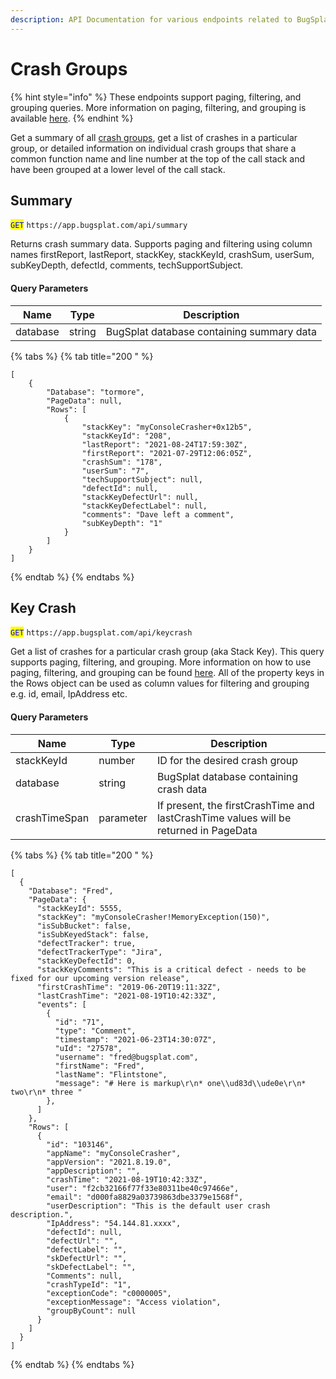 ```yaml
---
description: API Documentation for various endpoints related to BugSplat Crash Groups
---
```


# Crash Groups

{% hint style="info" %}
These endpoints support paging, filtering, and grouping queries. More information on paging, filtering, and grouping is available [here](../paging-filtering-and-grouping.md).
{% endhint %}

Get a summary of all [crash groups](../../../../education/bugsplat-terminology.md#crash-group), get a list of crashes in a particular group, or detailed information on individual crash groups that share a common function name and line number at the top of the call stack and have been grouped at a lower level of the call stack.

## Summary

<mark style="color:blue;">`GET`</mark> `https://app.bugsplat.com/api/summary`

Returns crash summary data. Supports paging and filtering using column names firstReport, lastReport, stackKey, stackKeyId, crashSum, userSum, subKeyDepth, defectId, comments, techSupportSubject.

#### Query Parameters

| Name     | Type   | Description                               |
| -------- | ------ | ----------------------------------------- |
| database | string | BugSplat database containing summary data |

{% tabs %}
{% tab title="200 " %}
```
[
    {
        "Database": "tormore",
        "PageData": null,
        "Rows": [
            {
                "stackKey": "myConsoleCrasher+0x12b5",
                "stackKeyId": "208",
                "lastReport": "2021-08-24T17:59:30Z",
                "firstReport": "2021-07-29T12:06:05Z",
                "crashSum": "178",
                "userSum": "7",
                "techSupportSubject": null,
                "defectId": null,
                "stackKeyDefectUrl": null,
                "stackKeyDefectLabel": null,
                "comments": "Dave left a comment",
                "subKeyDepth": "1"
            }
        ]
    }
]
```
{% endtab %}
{% endtabs %}

## Key Crash

<mark style="color:blue;">`GET`</mark> `https://app.bugsplat.com/api/keycrash`

Get a list of crashes for a particular crash group (aka Stack Key). This query supports paging, filtering, and grouping. More information on how to use paging, filtering, and grouping can be found [here](https://docs.bugsplat.com/introduction/development/web-services/paging-filtering-and-grouping). All of the property keys in the Rows object can be used as column values for filtering and grouping e.g. id, email, IpAddress etc.

#### Query Parameters

| Name          | Type      | Description                                                                          |
| ------------- | --------- | ------------------------------------------------------------------------------------ |
| stackKeyId    | number    | ID for the desired crash group                                                       |
| database      | string    | BugSplat database containing crash data                                              |
| crashTimeSpan | parameter | If present, the firstCrashTime and lastCrashTime values will be returned in PageData |

{% tabs %}
{% tab title="200 " %}
```
[
  {
    "Database": "Fred",
    "PageData": {
      "stackKeyId": 5555,
      "stackKey": "myConsoleCrasher!MemoryException(150)",
      "isSubBucket": false,
      "isSubKeyedStack": false,
      "defectTracker": true,
      "defectTrackerType": "Jira",
      "stackKeyDefectId": 0,
      "stackKeyComments": "This is a critical defect - needs to be fixed for our upcoming version release",
      "firstCrashTime": "2019-06-20T19:11:32Z",
      "lastCrashTime": "2021-08-19T10:42:33Z",
      "events": [
        {
          "id": "71",
          "type": "Comment",
          "timestamp": "2021-06-23T14:30:07Z",
          "uId": "27578",
          "username": "fred@bugsplat.com",
          "firstName": "Fred",
          "lastName": "Flintstone",
          "message": "# Here is markup\r\n* one\\ud83d\\ude0e\r\n* two\r\n* three "
        },
      ]
    },
    "Rows": [
      {
        "id": "103146",
        "appName": "myConsoleCrasher",
        "appVersion": "2021.8.19.0",
        "appDescription": "",
        "crashTime": "2021-08-19T10:42:33Z",
        "user": "f2cb32166f77f33e80311be40c97466e",
        "email": "d000fa8829a03739863dbe3379e1568f",
        "userDescription": "This is the default user crash description.",
        "IpAddress": "54.144.81.xxxx",
        "defectId": null,
        "defectUrl": "",
        "defectLabel": "",
        "skDefectUrl": "",
        "skDefectLabel": "",
        "Comments": null,
        "crashTypeId": "1",
        "exceptionCode": "c0000005",
        "exceptionMessage": "Access violation",
        "groupByCount": null
      }
    ]
  }
]
```
{% endtab %}
{% endtabs %}
